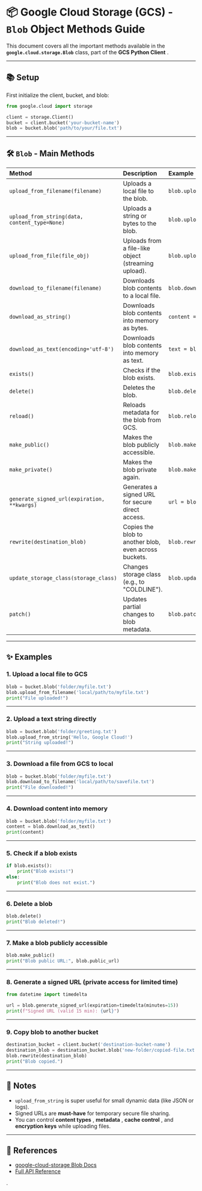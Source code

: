 # 📦 Google Cloud Storage (GCS) - `Blob` Object Methods Guide

This document covers all the important methods available in the **`google.cloud.storage.Blob`** class, part of the  **GCS Python Client** .

---

## 📚 Setup

First initialize the client, bucket, and blob:

```python
from google.cloud import storage

client = storage.Client()
bucket = client.bucket('your-bucket-name')
blob = bucket.blob('path/to/your/file.txt')
```

---

## 🛠️ `Blob` - Main Methods

| Method                                          | Description                                           | Example                                                 |
| :---------------------------------------------- | :---------------------------------------------------- | :------------------------------------------------------ |
| `upload_from_filename(filename)`              | Uploads a local file to the blob.                     | `blob.upload_from_filename('local/path/to/file.txt')` |
| `upload_from_string(data, content_type=None)` | Uploads a string or bytes to the blob.                | `blob.upload_from_string('Hello, world!')`            |
| `upload_from_file(file_obj)`                  | Uploads from a file-like object (streaming upload).   | `blob.upload_from_file(open('file.txt', 'rb'))`       |
| `download_to_filename(filename)`              | Downloads blob contents to a local file.              | `blob.download_to_filename('local/path/to/save.txt')` |
| `download_as_string()`                        | Downloads blob contents into memory as bytes.         | `content = blob.download_as_string()`                 |
| `download_as_text(encoding='utf-8')`          | Downloads blob contents into memory as text.          | `text = blob.download_as_text()`                      |
| `exists()`                                    | Checks if the blob exists.                            | `blob.exists()`                                       |
| `delete()`                                    | Deletes the blob.                                     | `blob.delete()`                                       |
| `reload()`                                    | Reloads metadata for the blob from GCS.               | `blob.reload()`                                       |
| `make_public()`                               | Makes the blob publicly accessible.                   | `blob.make_public()`                                  |
| `make_private()`                              | Makes the blob private again.                         | `blob.make_private()`                                 |
| `generate_signed_url(expiration, **kwargs)`   | Generates a signed URL for secure direct access.      | `url = blob.generate_signed_url(expiration=3600)`     |
| `rewrite(destination_blob)`                   | Copies the blob to another blob, even across buckets. | `blob.rewrite(destination_blob)`                      |
| `update_storage_class(storage_class)`         | Changes storage class (e.g., to "COLDLINE").          | `blob.update_storage_class('COLDLINE')`               |
| `patch()`                                     | Updates partial changes to blob metadata.             | `blob.patch()`                                        |

---

## ✨ Examples

### 1. Upload a local file to GCS

```python
blob = bucket.blob('folder/myfile.txt')
blob.upload_from_filename('local/path/to/myfile.txt')
print("File uploaded!")
```

---

### 2. Upload a text string directly

```python
blob = bucket.blob('folder/greeting.txt')
blob.upload_from_string('Hello, Google Cloud!')
print("String uploaded!")
```

---

### 3. Download a file from GCS to local

```python
blob = bucket.blob('folder/myfile.txt')
blob.download_to_filename('local/path/to/savefile.txt')
print("File downloaded!")
```

---

### 4. Download content into memory

```python
blob = bucket.blob('folder/myfile.txt')
content = blob.download_as_text()
print(content)
```

---

### 5. Check if a blob exists

```python
if blob.exists():
    print("Blob exists!")
else:
    print("Blob does not exist.")
```

---

### 6. Delete a blob

```python
blob.delete()
print("Blob deleted!")
```

---

### 7. Make a blob publicly accessible

```python
blob.make_public()
print("Blob public URL:", blob.public_url)
```

---

### 8. Generate a signed URL (private access for limited time)

```python
from datetime import timedelta

url = blob.generate_signed_url(expiration=timedelta(minutes=15))
print(f"Signed URL (valid 15 min): {url}")
```

---

### 9. Copy blob to another bucket

```python
destination_bucket = client.bucket('destination-bucket-name')
destination_blob = destination_bucket.blob('new-folder/copied-file.txt')
blob.rewrite(destination_blob)
print("Blob copied.")
```

---

## 🧠 Notes

* `upload_from_string` is super useful for small dynamic data (like JSON or logs).
* Signed URLs are **must-have** for temporary secure file sharing.
* You can control  **content types** ,  **metadata** ,  **cache control** , and **encryption keys** while uploading files.

---

## 📎 References

* [google-cloud-storage Blob Docs](https://cloud.google.com/python/docs/reference/storage/latest/google.cloud.storage.blob.Blob)
* [Full API Reference](https://googleapis.dev/python/storage/latest/index.html)

.